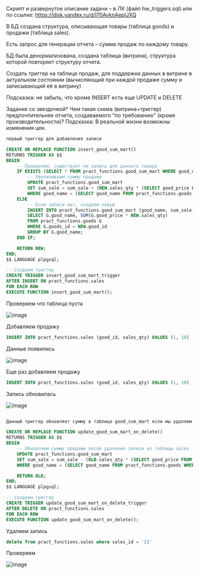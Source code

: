 
Скрипт и развернутое описание задачи – в ЛК (файл hw_triggers.sql) или по ссылке: https://disk.yandex.ru/d/l70AvknAepIJXQ

В БД создана структура, описывающая товары (таблица goods) и продажи (таблица sales).

Есть запрос для генерации отчета – сумма продаж по каждому товару.

БД была денормализована, создана таблица (витрина), структура которой повторяет структуру отчета.

Создать триггер на таблице продаж, для поддержки данных в витрине в актуальном состоянии (вычисляющий при каждой продаже сумму и записывающий её в витрину)

Подсказка: не забыть, что кроме INSERT есть еще UPDATE и DELETE

Задание со звездочкой*
Чем такая схема (витрина+триггер) предпочтительнее отчета, создаваемого "по требованию" (кроме производительности)?
Подсказка: В реальной жизни возможны изменения цен.

```sql
первый триггер для добавления записи

CREATE OR REPLACE FUNCTION insert_good_sum_mart()
RETURNS TRIGGER AS $$
BEGIN
    -- Проверяем, существует ли запись для данного товара
    IF EXISTS (SELECT * FROM pract_functions.good_sum_mart WHERE good_name = (SELECT good_name FROM pract_functions.goods WHERE goods_id = NEW.good_id)) THEN
        -- Увеличиваем сумму продажи
        UPDATE pract_functions.good_sum_mart 
        SET sum_sale = sum_sale + (NEW.sales_qty * (SELECT good_price FROM pract_functions.goods WHERE goods_id = NEW.good_id))
        WHERE good_name = (SELECT good_name FROM pract_functions.goods WHERE goods_id = NEW.good_id);
    ELSE
        -- Если записи нет, создаем новую
        INSERT INTO pract_functions.good_sum_mart (good_name, sum_sale)
        SELECT G.good_name, SUM(G.good_price * NEW.sales_qty)
        FROM pract_functions.goods G
        WHERE G.goods_id = NEW.good_id
        GROUP BY G.good_name;
    END IF;

    RETURN NEW;
END;
$$ LANGUAGE plpgsql;

-- Создаем триггер
CREATE TRIGGER insert_good_sum_mart_trigger
AFTER INSERT ON pract_functions.sales
FOR EACH ROW
EXECUTE FUNCTION insert_good_sum_mart();
```

Проверяем что таблица пуста


![image](https://github.com/VyacheslavIT/postgre/assets/136000255/c317dec6-6fa6-4ca2-93fb-8aa63f698173)


Добавляем продажу

```sql
INSERT INTO pract_functions.sales (good_id, sales_qty) VALUES (1, 10)
```

Данные появились

![image](https://github.com/VyacheslavIT/postgre/assets/136000255/89b7b145-d2c3-4e05-a4b3-d18145d39490)

Еще раз добавляем продажу


```sql
INSERT INTO pract_functions.sales (good_id, sales_qty) VALUES (1, 10)

```

Запись обновилась

![image](https://github.com/VyacheslavIT/postgre/assets/136000255/6e0e990d-9dac-457f-825a-0d6bddd005f6)



```sql

Данный триггер обновляет сумму в таблице good_sum_mart если мы удаляем запись в таблице sales

CREATE OR REPLACE FUNCTION update_good_sum_mart_on_delete()
RETURNS TRIGGER AS $$
BEGIN
    -- Обновляем сумму продажи после удаления записи из таблицы sales
    UPDATE pract_functions.good_sum_mart 
    SET sum_sale = sum_sale - (OLD.sales_qty * (SELECT good_price FROM pract_functions.goods WHERE goods_id = OLD.good_id))
    WHERE good_name = (SELECT good_name FROM pract_functions.goods WHERE goods_id = OLD.good_id);

    RETURN OLD;
END;
$$ LANGUAGE plpgsql;

-- Создаем триггер
CREATE TRIGGER update_good_sum_mart_on_delete_trigger
AFTER DELETE ON pract_functions.sales
FOR EACH ROW
EXECUTE FUNCTION update_good_sum_mart_on_delete();

```

Удаляем запись

```sql
delete from pract_functions.sales where sales_id = '21'
```

Проверяем

![image](https://github.com/VyacheslavIT/postgre/assets/136000255/d82029ec-aec9-4901-b3b7-22d8003cdc39)






